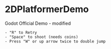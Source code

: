 # 2DPlatformerDemo
 Godot Official Demo - modified

    - "R" to Retry
    - "Space" to shoot (needs coins)
    - Press "W" or up arrow twice to double jump